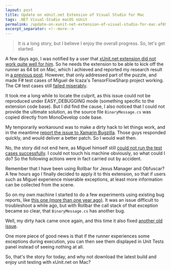 ```yaml
---
layout: post
title: Update on xUnit.net Extension of Visual Studio for Mac
tags: .NET Visual-Studio macOS xUnit
permalink: /update-on-xunit-net-extension-of-visual-studio-for-mac-af69457e3441
excerpt_separator: <!--more-->
---
```

> It is a long story, but I believe I enjoy the overall progress. So, let's get started.

A few days ago, I was notified by a user that [xUnit.net extension did not work quite well for him](https://github.com/xunit/xamarinstudio.xunit/issues/71). So he needs the extension to be able to kick off the runner as 64 bit on Mac, which I achieved and reported my research result in [a previous post](/how-to-choose-xunit-net-runner-bitness-x86-and-x64-11f1fb540478). However, that only addressed part of the puzzle, and made F# test cases of Miguel de Icaza's TensorFlowSharp project working. The C# test cases still [failed miserably](https://github.com/xunit/xamarinstudio.xunit/issues/72).

It took me a long while to locate the culprit, as this issue could not be reproduced under EASY_DEBUGGING mode (something specific to the extension code base). But I did find the cause, I also noticed that I could not provide the ultimate solution, as the source file `BinaryMessage.cs` was copied directly from MonoDevelop code base.

My temporarily workaround was to make a dirty hack to let things work, and in the meantime [report the issue to Xamarin Bugzilla](https://bugzilla.xamarin.com/show_bug.cgi?id=59805). Those guys responded quickly, and would deliver a better patch. So I would wait then.

No, the story did not end here, as Miguel himself still [could not run the test cases successfully](https://github.com/migueldeicaza/TensorFlowSharp/issues/143). I could not touch his machine obviously, so what could I do? So the following actions were in fact carried out by accident.
<!--more-->

Remember that I have been using Rollbar for Jexus Manager and Obfuscar? A few hours ago I finally decided to apply it to this extension, so that if users such as Miguel experience miserable exceptions, at least more information can be collected from the scene.

So on my own machine I started to do a few experiments using existing bug reports, like [this one (more than one year ago)](https://github.com/xunit/xamarinstudio.xunit/issues/38). It was an issue difficult to troubleshoot a while ago, but with Rollbar the call stack of that exception became so clear, that `BinaryMessage.cs` has another bug.

Well, my dirty hack came once again, and this time it also fixed [another old issue](https://github.com/xunit/xamarinstudio.xunit/issues/48).

One more piece of good news is that if the runner experiences some exceptions during execution, you can then see them displayed in Unit Tests panel instead of seeing nothing at all.

So, that's the story for today, and why not download the latest build and enjoy unit testing with xUnit.net on Mac?
